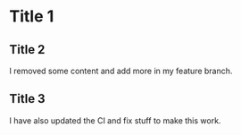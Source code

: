 # Title 1

## Title 2

I removed some content and add more in my feature branch.

## Title 3

I have also updated the CI and fix stuff to make this work.

